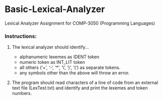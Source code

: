 # Basic-Lexical-Analyzer
Lexical Analyzer Assignment for COMP-3050 (Programming Languages)


### Instructions:
1. The lexical analyzer should identify...
   - alphanumeric lexemes as IDENT token
   - numeric token as INT_LIT token
   - all others (‘+’, ‘-‘, ‘*’, ‘\’, ‘)’, ‘(‘) as separate tokens.
   - any symbols other than the above will throw an error.


2. The program should read characters of a line of code from an external text file (LexTest.txt) and identify and print the lexemes and token numbers.
